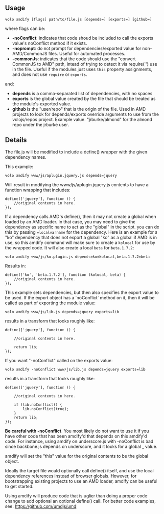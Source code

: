 ## Usage

    volo amdify [flags] path/to/file.js [depends=] [exports=] [github=]

where flags can be:

* **-noConflict**: indicates that code shoud be included to call the exports
  value's noConflict method if it exists.
* **-noprompt**: do not prompt for dependencies/exported value for
  non-AMD/CommonJS files. Useful for automated processes.
* **-commonJs**: indicates that the code should use the "convert CommonJS to
  AMD" path, intead of trying to detect it via require('') use in the file.
  Useful if the modules just uses `this` property assignments, and does not use
  `require` or `exports`.

and:

* **depends** is a comma-separated list of dependencies, with no spaces
* **exports** is the global value created by the file that should be treated as
  the module's exported value.
* **github** is the "user/repo" that is the origin of the file. Used in AMD
  projects to look for depends/exports override arguments to use from the
  volojs/repos project. Example value: "jrburke/almond" for the almond repo
  under the jrburke user.

## Details

The file.js will be modified to include a define() wrapper with the given
dependency names.

This example:

    volo amdify www/js/aplugin.jquery.js depends=jquery

Will result in modifying the www/js/aplugin.jquery.js contents to have a
function wrapping that includes:

    define(['jquery'], function () {
        //original contents in here.
    });

If a dependency calls AMD's define(), then it may not create a global when
loaded by an AMD loader. In that case, you may need to give the dependency
as specific name to act as the "global" in the script. you can do this by
passing `=localvarname` for the dependency. Here is an example for a "ko"
dependency that does not export a global "ko" as a global if AMD is in use,
so this amdify command will make sure to create a `kolocal` for use by
the wrapped code. It will also create a local `beta` for `beta.1.7.2`:

    volo amdify www/js/ko.plugin.js depends=ko=kolocal,beta.1.7.2=beta

Results in:

    define(['ko', 'beta.1.7.2'], function (kolocal, beta) {
        //original contents in here.
    });

This example sets dependencies, but then also specifies the export value to
be used. If the export object has a 'noConflict' method on it, then it will
be called as part of exporting the module value:

    volo amdify www/js/lib.js depends=jquery exports=lib

results in a transform that looks roughly like:

    define(['jquery'], function () {

        //original contents in here.

        return lib;
    });

If you want "-noConflict" called on the exports value:

    volo amdify -noConflict www/js/lib.js depends=jquery exports=lib

results in a transform that looks roughly like:

    define(['jquery'], function () {

        //original contents in here.

        if (lib.noConflict)) {
            lib.noConflict(true);
        }
        return lib;
    });

**Be careful with -noConflict**. You most likely do not want to use it if
you have other code that has been amdify'd that depends on this amdify'd code.
For instance, using amdify on underscore.js with -noConflict is bad since
backbone.js depends on underscore, and it looks for a global _ value.

amdify will set the "this" value for the original contents to be the global
object.

Ideally the target file would optionally call define() itself, and use
the local dependency references instead of browser globals. However, for
bootstrapping existing projects to use an AMD loader, amdify can be useful to
get started.

Using amdify will produce code that is uglier than doing a proper code change
to add optional an optional define() call. For better code examples, see:
https://github.com/umdjs/umd
